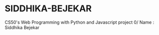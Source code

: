 # SIDDHIKA-BEJEKAR
CS50's Web Programming with Python and Javascript project 0/ Name : Siddhika Bejekar
